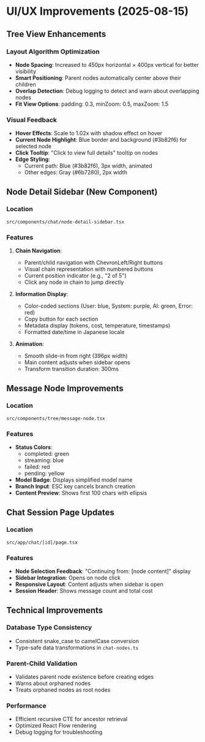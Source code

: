# UI/UX Improvements (2025-08-15)

## Tree View Enhancements

### Layout Algorithm Optimization
- **Node Spacing**: Increased to 450px horizontal × 400px vertical for better visibility
- **Smart Positioning**: Parent nodes automatically center above their children
- **Overlap Detection**: Debug logging to detect and warn about overlapping nodes
- **Fit View Options**: padding: 0.3, minZoom: 0.5, maxZoom: 1.5

### Visual Feedback
- **Hover Effects**: Scale to 1.02x with shadow effect on hover
- **Current Node Highlight**: Blue border and background (#3b82f6) for selected node
- **Click Tooltip**: "Click to view full details" tooltip on nodes
- **Edge Styling**: 
  - Current path: Blue (#3b82f6), 3px width, animated
  - Other edges: Gray (#6b7280), 2px width

## Node Detail Sidebar (New Component)

### Location
`src/components/chat/node-detail-sidebar.tsx`

### Features
1. **Chain Navigation**:
   - Parent/child navigation with ChevronLeft/Right buttons
   - Visual chain representation with numbered buttons
   - Current position indicator (e.g., "2 of 5")
   - Click any node in chain to jump directly

2. **Information Display**:
   - Color-coded sections (User: blue, System: purple, AI: green, Error: red)
   - Copy button for each section
   - Metadata display (tokens, cost, temperature, timestamps)
   - Formatted date/time in Japanese locale

3. **Animation**:
   - Smooth slide-in from right (396px width)
   - Main content adjusts when sidebar opens
   - Transform transition duration: 300ms

## Message Node Improvements

### Location
`src/components/tree/message-node.tsx`

### Features
- **Status Colors**: 
  - completed: green
  - streaming: blue  
  - failed: red
  - pending: yellow
- **Model Badge**: Displays simplified model name
- **Branch Input**: ESC key cancels branch creation
- **Content Preview**: Shows first 100 chars with ellipsis

## Chat Session Page Updates

### Location
`src/app/chat/[id]/page.tsx`

### Features
- **Node Selection Feedback**: "Continuing from: [node content]" display
- **Sidebar Integration**: Opens on node click
- **Responsive Layout**: Content adjusts when sidebar is open
- **Session Header**: Shows message count and total cost

## Technical Improvements

### Database Type Consistency
- Consistent snake_case to camelCase conversion
- Type-safe data transformations in `chat-nodes.ts`

### Parent-Child Validation
- Validates parent node existence before creating edges
- Warns about orphaned nodes
- Treats orphaned nodes as root nodes

### Performance
- Efficient recursive CTE for ancestor retrieval
- Optimized React Flow rendering
- Debug logging for troubleshooting